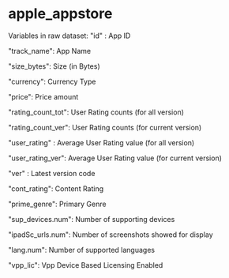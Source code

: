 # apple_appstore

Variables in raw dataset:
"id" : App ID

"track_name": App Name

"size_bytes": Size (in Bytes)

"currency": Currency Type

"price": Price amount

"rating_count_tot": User Rating counts (for all version)

"rating_count_ver": User Rating counts (for current version)

"user_rating" : Average User Rating value (for all version)

"user_rating_ver": Average User Rating value (for current version)

"ver" : Latest version code

"cont_rating": Content Rating

"prime_genre": Primary Genre

"sup_devices.num": Number of supporting devices

"ipadSc_urls.num": Number of screenshots showed for display

"lang.num": Number of supported languages

"vpp_lic": Vpp Device Based Licensing Enabled
